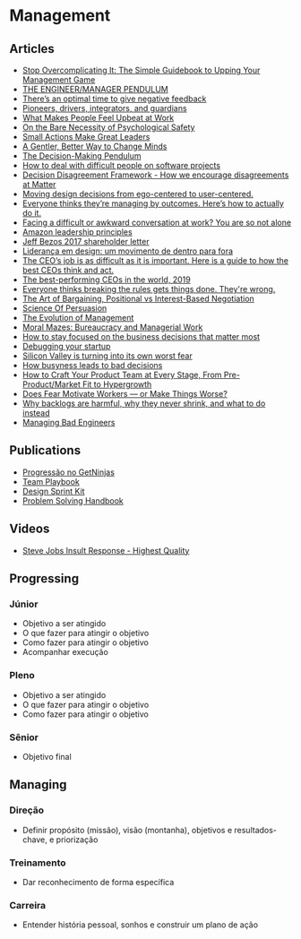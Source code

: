 # Management

## Articles

- [Stop Overcomplicating It: The Simple Guidebook to Upping Your Management Game](https://review.firstround.com/stop-overcomplicating-it-the-simple-guidebook-to-upping-your-management-game)
- [THE ENGINEER/MANAGER PENDULUM](https://charity.wtf/2017/05/11/the-engineer-manager-pendulum/)
- [There’s an optimal time to give negative feedback](https://qz.com/work/1388077/theres-an-optimal-time-to-give-negative-feedback/)
- [Pioneers, drivers, integrators, and guardians](https://hbr.org/2017/03/the-new-science-of-team-chemistry)
- [What Makes People Feel Upbeat at Work](https://www.newyorker.com/science/maria-konnikova/what-makes-people-feel-upbeat-at-work)
- [On the Bare Necessity of Psychological Safety](https://medium.com/luminovo/on-the-bare-necessity-of-psychological-safety-bdb34e311b8c)
- [Small Actions Make Great Leaders](https://hbr.org/2022/06/small-actions-make-great-leaders)
- [A Gentler, Better Way to Change Minds](https://www.theatlantic.com/family/archive/2022/04/arguing-with-someone-different-values/629495/)
- [The Decision-Making Pendulum](https://candost.blog/the-decision-making-pendulum/)
- [How to deal with difficult people on software projects](https://www.howtodeal.dev/)
- [Decision Disagreement Framework - How we encourage disagreements at Matter](https://matterapp.com/blog/decision-disagreement-framework-how-we-encourage-disagreements-at-matter/)
- [Moving design decisions from ego-centered to user-centered.](https://www.kevinrichard.ch/moving-design-decisions-from-ego-centered-to-user-centered/)
- [Everyone thinks they’re managing by outcomes. Here’s how to actually do it.](https://www.producttalk.org/2019/10/managing-outcomes/)
- [Facing a difficult or awkward conversation at work? You are so not alone](https://qz.com/1055305/facing-a-difficult-or-awkward-conversation-at-work-you-are-so-not-alone/)
- [Amazon leadership principles](https://www.amazon.jobs/en/principles)
- [Jeff Bezos 2017 shareholder letter](https://www.sec.gov/Archives/edgar/data/1018724/000119312517120198/d373368dex991.htm)
- [Liderança em design: um movimento de dentro para fora](https://brasil.uxdesign.cc/lideran%C3%A7a-em-design-um-movimento-de-dentro-para-fora-ed19c0bea273)
- [The CEO’s job is as difficult as it is important. Here is a guide to how the best CEOs think and act.](https://www.mckinsey.com/business-functions/strategy-and-corporate-finance/our-insights/the-mindsets-and-practices-of-excellent-ceos)
- [The best-performing CEOs in the world, 2019](https://hbr.org/2019/11/the-ceo-100-2019-edition)
- [Everyone thinks breaking the rules gets things done. They're wrong.](https://io9.gizmodo.com/everyone-thinks-breaking-the-rules-gets-things-done-th-1688411972)
- [The Art of Bargaining, Positional vs Interest-Based Negotiation](https://f3fundit.com/the-art-of-bargaining-positional-vs-interest-based-negotiation/)
- [Science Of Persuasion](https://www.youtube.com/watch?v=cFdCzN7RYbw)
- [The Evolution of Management](https://queue.acm.org/detail.cfm?id=3350548)
- [Moral Mazes: Bureaucracy and Managerial Work](https://hbr.org/1983/09/moral-mazes-bureaucracy-and-managerial-work)
- [How to stay focused on the business decisions that matter most](https://qz.com/work/1652907/how-to-stay-focused-on-the-business-decisions-that-matter-most/)
- [Debugging your startup](https://www.atrium.co/blog/debugging-your-startup/)
- [Silicon Valley is turning into its own worst fear](https://www.buzzfeednews.com/article/tedchiang/the-real-danger-to-civilization-isnt-ai-its-runaway)
- [How busyness leads to bad decisions](https://www.bbc.com/worklife/article/20191202-how-time-scarcity-makes-us-focus-on-low-value-tasks)
- [How to Craft Your Product Team at Every Stage, From Pre-Product/Market Fit to Hypergrowth](https://firstround.com/review/how-to-craft-your-product-team-at-every-stage-from-pre-product-market-fit-to-hypergrowth/)
- [Does Fear Motivate Workers — or Make Things Worse?](https://knowledge.wharton.upenn.edu/article/fear-motivate-workers-make-things-worse/)
- [Why backlogs are harmful, why they never shrink, and what to do instead](https://lucasfcosta.com/2023/02/07/backlogs-are-useless.html)
- [Managing Bad Engineers](https://vadimkravcenko.com/shorts/managing-bad-engineers/)

## Publications

- [Progressão no GetNinjas](https://progressao.getninjas.com.br/)
- [Team Playbook](https://www.atlassian.com/team-playbook)
- [Design Sprint Kit](https://designsprintkit.withgoogle.com/)
- [Problem Solving Handbook](https://medium.com/youser-experience/methods/home)

## Videos

- [Steve Jobs Insult Response - Highest Quality](https://www.youtube.com/watch?v=oeqPrUmVz-o)

## Progressing

### Júnior

- Objetivo a ser atingido
- O que fazer para atingir o objetivo
- Como fazer para atingir o objetivo
- Acompanhar execução

### Pleno

- Objetivo a ser atingido
- O que fazer para atingir o objetivo
- Como fazer para atingir o objetivo

### Sênior

- Objetivo final

## Managing

### Direção

- Definir propósito (missão), visão (montanha), objetivos e resultados-chave, e priorização

### Treinamento

- Dar reconhecimento de forma específica

### Carreira

- Entender história pessoal, sonhos e construir um plano de ação
